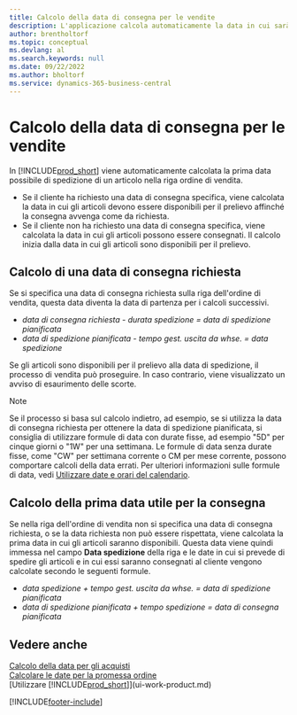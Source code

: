 ```yaml
---
title: Calcolo della data di consegna per le vendite
description: L'applicazione calcola automaticamente la data in cui sarà necessario ordinare un articolo da avere in magazzino in una determinata data e disponibile per il prelievo.
author: brentholtorf
ms.topic: conceptual
ms.devlang: al
ms.search.keywords: null
ms.date: 09/22/2022
ms.author: bholtorf
ms.service: dynamics-365-business-central
---
```

# <a name="delivery-date-calculation-for-sales"></a>Calcolo della data di consegna per le vendite

In [!INCLUDE[prod_short](includes/prod_short.md)] viene automaticamente calcolata la prima data possibile di spedizione di un articolo nella riga ordine di vendita.

* Se il cliente ha richiesto una data di consegna specifica, viene calcolata la data in cui gli articoli devono essere disponibili per il prelievo affinché la consegna avvenga come da richiesta.
* Se il cliente non ha richiesto una data di consegna specifica, viene calcolata la data in cui gli articoli possono essere consegnati. Il calcolo inizia dalla data in cui gli articoli sono disponibili per il prelievo.

## <a name="calculating-a-requested-delivery-date"></a>Calcolo di una data di consegna richiesta

Se si specifica una data di consegna richiesta sulla riga dell'ordine di vendita, questa data diventa la data di partenza per i calcoli successivi.

- *data di consegna richiesta - durata spedizione = data di spedizione pianificata*
- *data di spedizione pianificata - tempo gest. uscita da whse. = data spedizione*

Se gli articoli sono disponibili per il prelievo alla data di spedizione, il processo di vendita può proseguire. In caso contrario, viene visualizzato un avviso di esaurimento delle scorte.

> [!NOTE]
> Se il processo si basa sul calcolo indietro, ad esempio, se si utilizza la data di consegna richiesta per ottenere la data di spedizione pianificata, si consiglia di utilizzare formule di data con durate fisse, ad esempio "5D" per cinque giorni o "1W" per una settimana. Le formule di data senza durate fisse, come "CW" per settimana corrente o CM per mese corrente, possono comportare calcoli della data errati. Per ulteriori informazioni sulle formule di data, vedi [Utilizzare date e orari del calendario](ui-enter-date-ranges.md).

## <a name="calculating-the-earliest-possible-delivery-date"></a>Calcolo della prima data utile per la consegna

Se nella riga dell'ordine di vendita non si specifica una data di consegna richiesta, o se la data richiesta non può essere rispettata, viene calcolata la prima data in cui gli articoli saranno disponibili. Questa data viene quindi immessa nel campo **Data spedizione** della riga e le date in cui si prevede di spedire gli articoli e in cui essi saranno consegnati al cliente vengono calcolate secondo le seguenti formule.

- *data spedizione + tempo gest. uscita da whse. = data di spedizione pianificata*
- *data di spedizione pianificata + tempo spedizione = data di consegna pianificata*

## <a name="see-also"></a>Vedere anche

[Calcolo della data per gli acquisti](purchasing-date-calculation-for-purchases.md)  
[Calcolare le date per la promessa ordine](sales-how-to-calculate-order-promising-dates.md)  
[Utilizzare [!INCLUDE[prod_short](includes/prod_short.md)]](ui-work-product.md)  

[!INCLUDE[footer-include](includes/footer-banner.md)]

